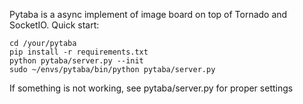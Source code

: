 Pytaba is a async implement of image board on top of Tornado and SocketIO.
Quick start:
```shell
cd /your/pytaba
pip install -r requirements.txt
python pytaba/server.py --init
sudo ~/envs/pytaba/bin/python pytaba/server.py
```
If something is not working, see pytaba/server.py for proper settings
